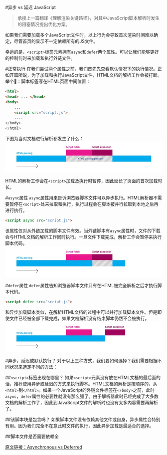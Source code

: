 #异步 vs 延迟 JavaScript
> 承接上一篇翻译《理解渲染关键路径》，对其中JavaScript脚本解析时发生的阻塞情况提出优化方案。

如果我们需要加载多个JavaScript文件时，以上行为会导致首次渲染时间难以确定，尽管首页的显示不一定依赖所有的JS文件。

幸运的是，`<script>`标签元素拥有`async`和`defer`两个属性。可以让我们能够更好的控制何时来加载和执行外链文件。

#正常执行
在我们尝试两个属性之前，我们首先先查看默认情况下的执行情况。正如开篇所说，为了加载和执行JavaScript文件，HTML文档的解析工作会被打断。
举个🌰：脚本标签写在HTML页面中间位置：
```HTML
<html>  
<head> ... </head>  
<body>  
    ...
    <script src="script.js">
    ....
</body>  
</html>  
```
下图为当对文档进行解析都发生了什么：
![](resources/E67BD3F73E80EE297848C18DAB29EAEA.jpg)

HTML的解析工作会在`<script>`加载及执行时暂停，因此延长了页面的首次加载时长。

#`async`属性
`async`属性用来告诉浏览器脚本文件可以异步执行。HTML解析器不需要暂停在`<script>`处来拉取和执行，执行过程会在脚本被并行拉取到本地之后再进行执行。
```html
<script async src="script.js"> 
```
该属性仅对从外链加载的脚本文件有效。当外链脚本有`async`属性时，文件的下载会与HTML文档的解析工作同时执行。一旦文件下载完成，解析工作会暂停来执行脚本代码。
![](resources/082B354AD417431DE637427DA8206970.jpg)

#`defer`属性
`defer`属性告知浏览器脚本文件只有在HTML被完全解析之后才执行脚本代码。
```html
<script defer src="script.js">  
```
和异步加载脚本类似，在解析HTML文档的过程中可以并行加载脚本文件。但是即使文件已经被全部下载完成，如果文档解析没有结束脚本仍然不会被执行。
![](resources/6DE7A0141B14CB773082DD2E8FAFFB94.jpg)

#异步，延迟或默认执行？
对于以上三种方式，我们要如何选择？我们需要根据不同状况来选定不同的方法：

##`<script>`标签出现在哪里？
如果`<script>`元素没有放在HTML文档的最后面的话，推荐使用异步或延迟的方式来执行脚本。HTML文档的解析是按顺序的，从`<html>`到`</html>`。如果一个JavaScript的外链文件标签在`</body>`之前，此时`async`，`defer`属性的必要性就没有那么强了。由于解析器此时已经完成了大多数文档的解析工作了，因此到JavaScript文件的解析时也没有太多内容需要再解析了。

##该脚本块是包含吗？
如果脚本文件没有依赖其他文件或自身，异步属性会特别有用。因为我们完全不在意此时文件的执行，因此异步加载是最适合的选择。

##脚本文件是否需要依赖全









[原文链接：Asynchronous vs Deferred](https://bitsofco.de/async-vs-defer/)
